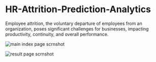 # HR-Attrition-Prediction-Analytics
Employee attrition, the voluntary departure of employees from an organization, poses significant challenges for businesses, impacting productivity, continuity, and overall performance.

![main index page scrnshot](https://github.com/2000prasanth/HR-Attrition-Prediction-Analytics/assets/60725771/781ec436-fbb5-4425-bb4e-5e8cedd074b0)


![result page scrnshot](https://github.com/2000prasanth/HR-Attrition-Prediction-Analytics/assets/60725771/a185ec1f-2e27-4085-80de-f295ca18c624)
